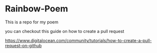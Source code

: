 # Rainbow-Poem
This is a repo for my poem

you can checkout this guide on how to create a pull request

https://www.digitalocean.com/community/tutorials/how-to-create-a-pull-request-on-github

